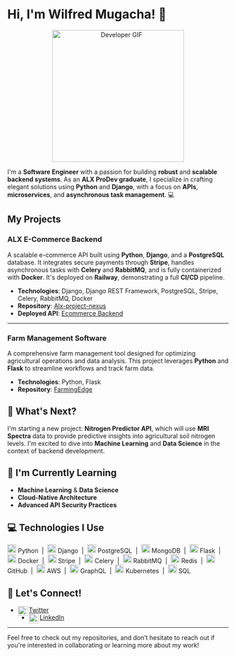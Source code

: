 # Hi, I'm Wilfred Mugacha! 👋

<p align="center">
  <img src="https://media.giphy.com/media/v1.Y2lkPTc5MGI3NjExcmJ2YnF0enMxbWViNHF2cndjcmpoMWltZ3ltb2tmdGJoOHNycGczcyZlcD12MV9naWZzX3NlYXJjaCZjdD1n/KGhpQ5NMoWKQurlHwI/giphy.gif" alt="Developer GIF" width="300"/>
</p>

I'm a **Software Engineer** with a passion for building **robust** and **scalable backend systems**. As an **ALX ProDev graduate**, I specialize in crafting elegant solutions using **Python** and **Django**, with a focus on **APIs**, **microservices**, and **asynchronous task management**. 💻

## My Projects

### **ALX E-Commerce Backend**
A scalable e-commerce API built using **Python**, **Django**, and a **PostgreSQL** database. It integrates secure payments through **Stripe**, handles asynchronous tasks with **Celery** and **RabbitMQ**, and is fully containerized with **Docker**. It's deployed on **Railway**, demonstrating a full **CI/CD** pipeline.

- **Technologies**: Django, Django REST Framework, PostgreSQL, Stripe, Celery, RabbitMQ, Docker
- **Repository**: [Alx-project-nexus](https://github.com/Wmugacha/alx-project-nexus)
- **Deployed API**: [Ecommerce Backend](https://alxprojectnexus.up.railway.app)

---

### **Farm Management Software**
A comprehensive farm management tool designed for optimizing agricultural operations and data analysis. This project leverages **Python** and **Flask** to streamline workflows and track farm data.

- **Technologies**: Python, Flask
- **Repository**: [FarmingEdge](https://github.com/Wmugacha/FarmingEdge)

## 🚀 What's Next?
I'm starting a new project: **Nitrogen Predictor API**, which will use **MRI Spectra** data to provide predictive insights into agricultural soil nitrogen levels. I'm excited to dive into **Machine Learning** and **Data Science** in the context of backend development.

## 🌱 I'm Currently Learning
- **Machine Learning** & **Data Science**
- **Cloud-Native Architecture**
- **Advanced API Security Practices**

## 💻 Technologies I Use

<p align="left">
  <img src="https://cdn.jsdelivr.net/npm/simple-icons@v3/icons/python.svg" alt="Python" width="20"/> Python &nbsp;|&nbsp;
  <img src="https://cdn.jsdelivr.net/npm/simple-icons@v3/icons/django.svg" alt="Django" width="20"/> Django &nbsp;|&nbsp;
  <img src="https://cdn.jsdelivr.net/npm/simple-icons@v3/icons/postgresql.svg" alt="PostgreSQL" width="20"/> PostgreSQL &nbsp;|&nbsp;
  <img src="https://cdn.jsdelivr.net/npm/simple-icons@v3/icons/mongodb.svg" alt="MongoDB" width="20"/> MongoDB &nbsp;|&nbsp;
  <img src="https://cdn.jsdelivr.net/npm/simple-icons@v3/icons/flask.svg" alt="Flask" width="20"/> Flask &nbsp;|&nbsp;
  <img src="https://cdn.jsdelivr.net/npm/simple-icons@v3/icons/docker.svg" alt="Docker" width="20"/> Docker &nbsp;|&nbsp;
  <img src="https://cdn.jsdelivr.net/npm/simple-icons@v3/icons/stripe.svg" alt="Stripe" width="20"/> Stripe &nbsp;|&nbsp;
  <img src="https://cdn.jsdelivr.net/npm/simple-icons@v3/icons/celery.svg" alt="Celery" width="20"/> Celery &nbsp;|&nbsp;
  <img src="https://cdn.jsdelivr.net/npm/simple-icons@v3/icons/rabbitmq.svg" alt="RabbitMQ" width="20"/> RabbitMQ &nbsp;|&nbsp;
  <img src="https://cdn.jsdelivr.net/npm/simple-icons@v3/icons/redis.svg" alt="Redis" width="20"/> Redis &nbsp;|&nbsp;
  <img src="https://cdn.jsdelivr.net/npm/simple-icons@v3/icons/github.svg" alt="GitHub" width="20"/> GitHub &nbsp;|&nbsp;
  <img src="https://cdn.jsdelivr.net/npm/simple-icons@v3/icons/amazonaws.svg" alt="AWS" width="20"/> AWS &nbsp;|&nbsp;
  <img src="https://cdn.jsdelivr.net/npm/simple-icons@v3/icons/graphql.svg" alt="GraphQL" width="20"/> GraphQL &nbsp;|&nbsp;
  <img src="https://cdn.jsdelivr.net/npm/simple-icons@v3/icons/kubernetes.svg" alt="Kubernetes" width="20"/> Kubernetes &nbsp;|&nbsp;
  <img src="https://cdn.jsdelivr.net/npm/simple-icons@v3/icons/sqlite.svg" alt="SQL" width="20"/> SQL
</p>


## 🤝 Let's Connect!
- [Twitter](https://twitter.com/WilfredMugacha) <img align="left" alt="Wilfred Mugacha | Twitter" width="22px" src="https://cdn.jsdelivr.net/npm/simple-icons@v3/icons/twitter.svg" />
- [LinkedIn](https://www.linkedin.com/in/wilfred-mugacha) <img align="left" alt="Wilfred Mugacha | LinkedIn" width="22px" src="https://cdn.jsdelivr.net/npm/simple-icons@v3/icons/linkedin.svg" />

---

Feel free to check out my repositories, and don’t hesitate to reach out if you're interested in collaborating or learning more about my work!
